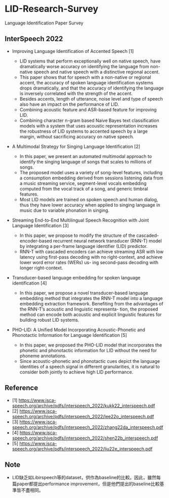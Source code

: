 # LID-Research-Survey
Language Identification Paper Survey

## InterSpeech 2022

* Improving Language Identification of Accented Speech [1]
  * LID systems that perform exceptionally well on native speech, have dramatically worse accuracy on identifying the language from non-    native speech and native speech with a distinctive regional accent.
  * This paper shows that for speech with a non-native or regional accent, the accuracy of spoken language identification systems drops dramatically, and that the accuracy of identifying the language is inversely correlated with the strength of the accent.
  * Besides accents, length of utterance, noise level and type of speech also have an impact on the performance of LID.
  * Combining acoustic feature and ASR-based feature for improving LID.
  * Combining character n-gram based Naive Bayes text classification models with a system that uses acoustic representation increases the robustness of LID systems to accented speech by a large margin, without sacrificing accuracy on native speech.


* A Multimodal Strategy for Singing Language Identification [2] 
  * In this paper, we present an automated multimodal approach to identify the singing language of songs that scales to millions of songs.
  * The proposed model uses a variety of song-level features, including a consumption embedding derived from sessions listening data from a music streaming service, segment-level vocals embedding computed from the vocal track of a song, and generic timbral features.
  * Most LID models are trained on spoken speech and human dialog, thus they have lower accuracy when applied to singing language in music due to variable phonation in singing.



* Streaming End-to-End Multilingual Speech Recognition with Joint Language Identification [3]
  * In this paper, we propose to modify the structure of the cascaded-encoder-based recurrent neural network transducer (RNN-T) model by integrating a per-frame language identifier (LID) predictor.
  * RNN-T with cascaded encoders can achieve streaming ASR with low latency using first-pass decoding with no right-context, and achieve lower word error rates (WERs) us- ing second-pass decoding with longer right-context.


* Transducer-based language embedding for spoken language identification [4] 
  * In this paper, we propose a novel transducer-based language embedding method that integrates the RNN-T model into a language embedding extraction framework. Benefiting from the advantages of the RNN-T’s acoustic and linguistic representa- tion, the proposed method can encode both acoustic and explicit linguistic features for building robust LID systems.


* PHO-LID: A Unified Model Incorporating Acoustic-Phonetic and Phonotactic Information for Language Identification [5]
  * In this paper, we proposed the PHO-LID model that incorporates the phonetic and phonotactic information for LID without the need for phoneme annotations.
  * Since acoustic-phonetic and phonotactic cues depict the language identities of a speech signal in different granularities, it is natural to consider both jointly to achieve high LID performance.



## Reference
* [1] https://www.isca-speech.org/archive/pdfs/interspeech_2022/kukk22_interspeech.pdf
* [2] https://www.isca-speech.org/archive/pdfs/interspeech_2022/lee22o_interspeech.pdf
* [3] https://www.isca-speech.org/archive/pdfs/interspeech_2022/zhang22da_interspeech.pdf
* [4] https://www.isca-speech.org/archive/pdfs/interspeech_2022/shen22b_interspeech.pdf
* [5] https://www.isca-speech.org/archive/pdfs/interspeech_2022/liu22e_interspeech.pdf

## Note
* LID缺乏如Libirspeech等的dataset，供作為baseline的比較。因此，雖然每篇paper都提出performance improvement，但是他們提出的baseline比較基準皆不盡相同。

  

